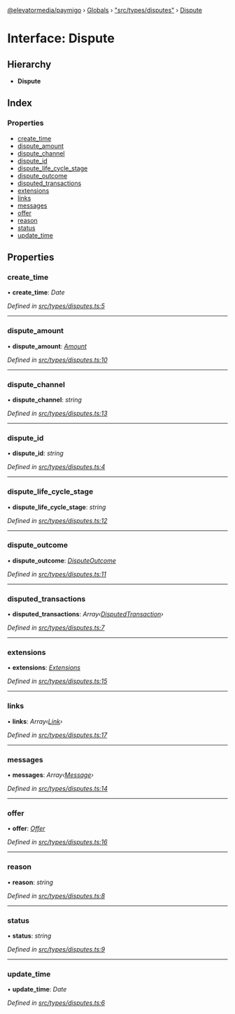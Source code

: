 [@elevatormedia/paymigo](../README.md) › [Globals](../globals.md) › ["src/types/disputes"](../modules/_src_types_disputes_.md) › [Dispute](_src_types_disputes_.dispute.md)

# Interface: Dispute

## Hierarchy

-   **Dispute**

## Index

### Properties

-   [create_time](_src_types_disputes_.dispute.md#create_time)
-   [dispute_amount](_src_types_disputes_.dispute.md#dispute_amount)
-   [dispute_channel](_src_types_disputes_.dispute.md#dispute_channel)
-   [dispute_id](_src_types_disputes_.dispute.md#dispute_id)
-   [dispute_life_cycle_stage](_src_types_disputes_.dispute.md#dispute_life_cycle_stage)
-   [dispute_outcome](_src_types_disputes_.dispute.md#dispute_outcome)
-   [disputed_transactions](_src_types_disputes_.dispute.md#disputed_transactions)
-   [extensions](_src_types_disputes_.dispute.md#extensions)
-   [links](_src_types_disputes_.dispute.md#links)
-   [messages](_src_types_disputes_.dispute.md#messages)
-   [offer](_src_types_disputes_.dispute.md#offer)
-   [reason](_src_types_disputes_.dispute.md#reason)
-   [status](_src_types_disputes_.dispute.md#status)
-   [update_time](_src_types_disputes_.dispute.md#update_time)

## Properties

### create_time

• **create_time**: _Date_

_Defined in [src/types/disputes.ts:5](https://github.com/ELEVATORmedia/paymigo/blob/90b1c91/src/types/disputes.ts#L5)_

---

### dispute_amount

• **dispute_amount**: _[Amount](_src_types_common_.amount.md)_

_Defined in [src/types/disputes.ts:10](https://github.com/ELEVATORmedia/paymigo/blob/90b1c91/src/types/disputes.ts#L10)_

---

### dispute_channel

• **dispute_channel**: _string_

_Defined in [src/types/disputes.ts:13](https://github.com/ELEVATORmedia/paymigo/blob/90b1c91/src/types/disputes.ts#L13)_

---

### dispute_id

• **dispute_id**: _string_

_Defined in [src/types/disputes.ts:4](https://github.com/ELEVATORmedia/paymigo/blob/90b1c91/src/types/disputes.ts#L4)_

---

### dispute_life_cycle_stage

• **dispute_life_cycle_stage**: _string_

_Defined in [src/types/disputes.ts:12](https://github.com/ELEVATORmedia/paymigo/blob/90b1c91/src/types/disputes.ts#L12)_

---

### dispute_outcome

• **dispute_outcome**: _[DisputeOutcome](_src_types_disputes_.disputeoutcome.md)_

_Defined in [src/types/disputes.ts:11](https://github.com/ELEVATORmedia/paymigo/blob/90b1c91/src/types/disputes.ts#L11)_

---

### disputed_transactions

• **disputed_transactions**: _Array‹[DisputedTransaction](_src_types_disputes_.disputedtransaction.md)›_

_Defined in [src/types/disputes.ts:7](https://github.com/ELEVATORmedia/paymigo/blob/90b1c91/src/types/disputes.ts#L7)_

---

### extensions

• **extensions**: _[Extensions](_src_types_disputes_.extensions.md)_

_Defined in [src/types/disputes.ts:15](https://github.com/ELEVATORmedia/paymigo/blob/90b1c91/src/types/disputes.ts#L15)_

---

### links

• **links**: _Array‹[Link](_src_types_common_.link.md)›_

_Defined in [src/types/disputes.ts:17](https://github.com/ELEVATORmedia/paymigo/blob/90b1c91/src/types/disputes.ts#L17)_

---

### messages

• **messages**: _Array‹[Message](_src_types_disputes_.message.md)›_

_Defined in [src/types/disputes.ts:14](https://github.com/ELEVATORmedia/paymigo/blob/90b1c91/src/types/disputes.ts#L14)_

---

### offer

• **offer**: _[Offer](_src_types_disputes_.offer.md)_

_Defined in [src/types/disputes.ts:16](https://github.com/ELEVATORmedia/paymigo/blob/90b1c91/src/types/disputes.ts#L16)_

---

### reason

• **reason**: _string_

_Defined in [src/types/disputes.ts:8](https://github.com/ELEVATORmedia/paymigo/blob/90b1c91/src/types/disputes.ts#L8)_

---

### status

• **status**: _string_

_Defined in [src/types/disputes.ts:9](https://github.com/ELEVATORmedia/paymigo/blob/90b1c91/src/types/disputes.ts#L9)_

---

### update_time

• **update_time**: _Date_

_Defined in [src/types/disputes.ts:6](https://github.com/ELEVATORmedia/paymigo/blob/90b1c91/src/types/disputes.ts#L6)_
